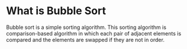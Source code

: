 # What is Bubble Sort

Bubble sort is a simple sorting algorithm. This sorting algorithm is comparison-based algorithm in which each pair of adjacent elements is compared and the elements are swapped if they are not in order.
